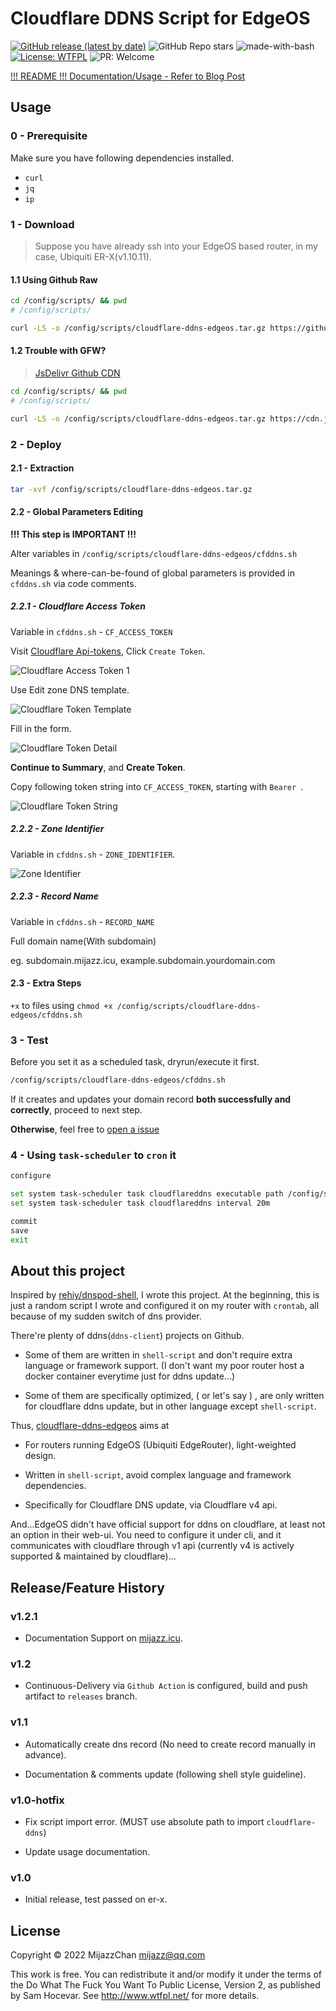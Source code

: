 # Cloudflare DDNS Script for EdgeOS

[![GitHub release (latest by date)](https://img.shields.io/github/v/release/n1cogrv/cloudflare-ddns-edgeos?color=success&label=Latest&logo=github&style=for-the-badge)](https://github.com/MijazzChan/cloudflare-ddns-edgeos/releases)
![GitHub Repo stars](https://img.shields.io/github/stars/n1cogrv/cloudflare-ddns-edgeos?color=blue&label=STARS&logo=github&style=for-the-badge)
![made-with-bash](https://img.shields.io/badge/Made%20with-Bash-1f425f.svg?style=for-the-badge)
[![License: WTFPL](https://img.shields.io/badge/License-WTFPL-blue.svg?style=for-the-badge)](http://www.wtfpl.net/about/)
![PR: Welcome](https://img.shields.io/badge/PRs-welcome-brightgreen?style=for-the-badge)

[ !!! README !!!  Documentation/Usage - Refer to Blog Post](https://mijazzchan.github.io/posts/Documentation-for-cloudflare-ddns-edgeos/)



## Usage

### 0 - Prerequisite

Make sure you have following dependencies installed.

+ `curl`
+ `jq`
+ `ip`

### 1 - Download

> Suppose you have already ssh into your EdgeOS based router, in my case, Ubiquiti ER-X(v1.10.11).

#### 1.1 Using Github Raw

```bash
cd /config/scripts/ && pwd
# /config/scripts/

curl -LS -o /config/scripts/cloudflare-ddns-edgeos.tar.gz https://github.com/n1cogrv/cloudflare-ddns-edgeos/raw/releases/cloudflare-ddns-edgeos.tar.gz
```

#### 1.2 Trouble with GFW?

> [JsDelivr Github CDN](https://www.jsdelivr.com/github)

```bash
cd /config/scripts/ && pwd
# /config/scripts/

curl -LS -o /config/scripts/cloudflare-ddns-edgeos.tar.gz https://cdn.jsdelivr.net/gh/n1cogrv/cloudflare-ddns-edgeos@releases/cloudflare-ddns-edgeos.tar.gz
```


### 2 - Deploy

#### 2.1 - Extraction

```bash
tar -xvf /config/scripts/cloudflare-ddns-edgeos.tar.gz
```

#### 2.2 - Global Parameters Editing

**!!! This step is IMPORTANT !!!**

Alter variables in `/config/scripts/cloudflare-ddns-edgeos/cfddns.sh`

Meanings & where-can-be-found of global parameters is provided in `cfddns.sh` via code comments.

##### 2.2.1 - Cloudflare Access Token

Variable in `cfddns.sh` - `CF_ACCESS_TOKEN`

Visit [Cloudflare Api-tokens](https://dash.cloudflare.com/profile/api-tokens), Click `Create Token`.


![Cloudflare Access Token 1](https://mijazzchan.github.io/assets/img/blog/20220302/cf_token1.png)

Use Edit zone DNS template.

![Cloudflare Token Template](https://mijazzchan.github.io/assets/img/blog/20220302/cf_token2.png)

Fill in the form.

![Cloudflare Token Detail](https://mijazzchan.github.io/assets/img/blog/20220302/cf_token3.png)

**Continue to Summary**, and **Create Token**.

Copy following token string into `CF_ACCESS_TOKEN`, starting with `Bearer `.

![Cloudflare Token String](https://mijazzchan.github.io/assets/img/blog/20220302/cf_token4.png)

##### 2.2.2 - Zone Identifier

Variable in `cfddns.sh` - `ZONE_IDENTIFIER`.

![Zone Identifier](https://mijazzchan.github.io/assets/img/blog/20220302/zone_id.png)

##### 2.2.3 - Record Name

Variable in `cfddns.sh` - `RECORD_NAME`

Full domain name(With subdomain)

eg. subdomain.mijazz.icu, example.subdomain.yourdomain.com

#### 2.3 - Extra Steps

`+x` to files using `chmod +x /config/scripts/cloudflare-ddns-edgeos/cfddns.sh`

### 3 - Test 

Before you set it as a scheduled task, dryrun/execute it first. 
```bash
/config/scripts/cloudflare-ddns-edgeos/cfddns.sh
```
If it creates and updates your domain record **both successfully and correctly**, proceed to next step. 

**Otherwise**, feel free to [open a issue](https://github.com/n1cogrv/cloudflare-ddns-edgeos/issues/new)

### 4 - Using `task-scheduler` to `cron` it

```bash
configure

set system task-scheduler task cloudflareddns executable path /config/scripts/cloudflare-ddns-edgeos/cfddns.sh
set system task-scheduler task cloudflareddns interval 20m

commit
save
exit
```

## About this project

Inspired by [rehiy/dnspod-shell](https://github.com/rehiy/dnspod-shell), I wrote this project. At the beginning, this is just a random script I wrote and configured it on my router with `crontab`, all because of my sudden switch of dns provider. 

There're plenty of ddns(`ddns-client`) projects on Github.

+ Some of them are written in `shell-script` and don't require extra language or framework support. (I don't want my poor router host a docker container everytime just for ddns update...)

+ Some of them are specifically optimized, ( or let's say ) , are only written for cloudflare ddns update, but in other language except `shell-script`.

Thus, [cloudflare-ddns-edgeos](https://github.com/n1cogrv/cloudflare-ddns-edgeos) aims at 

+ For routers running EdgeOS (Ubiquiti EdgeRouter), light-weighted design.

+ Written in `shell-script`, avoid complex language and framework dependencies. 

+ Specifically for Cloudflare DNS update, via Cloudflare v4 api.

And...EdgeOS didn't have official support for ddns on cloudflare, at least not an option in their web-ui. You need to configure it under cli, and it communicates with cloudflare through v1 api (currently v4 is actively supported & maintained by cloudflare)...


## Release/Feature History

### v1.2.1

+ Documentation Support on [mijazz.icu](https://mijazz.icu).

### v1.2

+ Continuous-Delivery via `Github Action` is configured, build and push artifact to `releases` branch.

### v1.1

+ Automatically create dns record (No need to create record manually in advance).

+ Documentation & comments update (following shell style guideline).

### v1.0-hotfix

+ Fix script import error. (MUST use absolute path to import `cloudflare-ddns`)

+ Update usage documentation.

### v1.0

+ Initial release, test passed on er-x.

## License

Copyright © 2022 MijazzChan <mijazz@qq.com>

This work is free. You can redistribute it and/or modify it under the
terms of the Do What The Fuck You Want To Public License, Version 2,
as published by Sam Hocevar. See http://www.wtfpl.net/ for more details.

